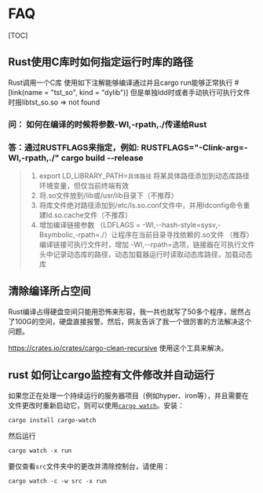 # FAQ
[TOC]

## Rust使用C库时如何指定运行时库的路径
Rust调用一个C库 使用如下注解能够编译通过并且cargo run能够正常执行 #[link(name = "tst_so", kind = "dylib")] 但是单独ldd时或者手动执行可执行文件时报libtst_so.so => not found

### 问： 如何在编译的时候将参数-Wl,-rpath,./传递给Rust

### 答：通过RUSTFLAGS来指定，例如: RUSTFLAGS="-Clink-arg=-Wl,-rpath,./" cargo build --release

> 1. export LD_LIBRARY_PATH=`具体路径`
>  将某具体路径添加到动态库路径环境变量，但仅当前终端有效
>  2. 将.so文件放到/lib或/usr/lib目录下（不推荐）
>  3. 将库文件绝对路径添加到/etc/ls.so.conf文件中，并用ldconfig命令重建ld.so.cache文件（不推荐）
>  4. 增加编译链接参数 （LDFLAGS = -Wl,--hash-style=sysv,-Bsymbolic,-rpath=./）让程序在当前目录寻找依赖的.so文件   （推荐）
编译链接可执行文件时，增加 -Wl,--rpath=选项，链接器在可执行文件头中记录动态库的路径，动态加载器运行时读取动态库路径，加载动态库


## 清除编译所占空间

Rust编译占得硬盘空间只能用恐怖来形容，我一共也就写了50多个程序，居然占了100G的空间，硬盘直接报警。然后，网友告诉了我一个很厉害的方法解决这个问题。

<https://crates.io/crates/cargo-clean-recursive> 使用这个工具来解决。





## rust 如何让cargo监控有文件修改并自动运行

如果您正在处理一个持续运行的服务器项目（例如hyper、iron等），并且需要在文件更改时重新启动它，则可以使用[`cargo watch`](https://www.saoniuhuo.com/link?url=https://github.com/watchexec/cargo-watch)。安装：

```shell
cargo install cargo-watch
```

然后运行

```shell
cargo watch -x run
```

要仅查看`src`文件夹中的更改并清除控制台，请使用：

```shell
cargo watch -c -w src -x run
```

